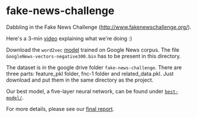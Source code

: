 # fake-news-challenge
Dabbling in the Fake News Challenge (http://www.fakenewschallenge.org/).

Here's a 3-min [video](https://www.youtube.com/watch?v=HB4ztl63Xwc) explaining what we're doing :)

Download the `word2vec` [model](https://drive.google.com/file/d/0B7XkCwpI5KDYNlNUTTlSS21pQmM/) trained on Google News corpus. The file `GoogleNews-vectors-negative300.bin` has to be present in this directory.

The dataset is in the google drive folder `fake-news-challenge`.  There are three parts: feature_pkl folder, fnc-1 folder and related_data.pkl. Just download and put them in the same directory as the project.

Our best model, a five-layer neural network, can be found under [`best-model/`](best-model/).

For more details, please see our [final report](./CS289_Final_Report.pdf).
